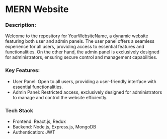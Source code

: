 # MERN Website

### Description:
Welcome to the repository for YourWebsiteName, a dynamic website featuring both user and admin panels. The user panel offers a seamless experience for all users, providing access to essential features and functionalities. On the other hand, the admin panel is exclusively designed for administrators, ensuring secure control and management capabilities.

### Key Features:

* User Panel: Open to all users, providing a user-friendly interface with essential functionalities.
* Admin Panel: Restricted access, exclusively designed for administrators to manage and control the website efficiently.

### Tech Stack
* Frontend: React.js, Redux
* Backend: Node.js, Express.js, MongoDB
* Authentication: JWT
